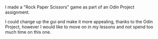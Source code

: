 I made a "Rock Paper Scissors" game as part of an Odin Project assignment.

I could change up the gui and make it more appealing, thanks to the Odin Project,
however I would like to move on in my lessons and not spend too much time on this one.